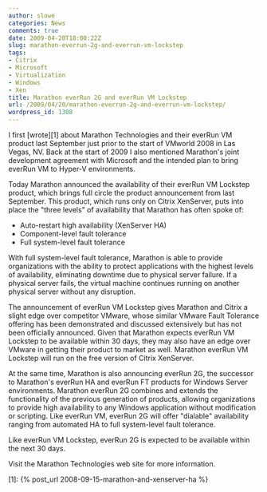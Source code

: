 ```yaml
---
author: slowe
categories: News
comments: true
date: 2009-04-20T18:00:22Z
slug: marathon-everrun-2g-and-everrun-vm-lockstep
tags:
- Citrix
- Microsoft
- Virtualization
- Windows
- Xen
title: Marathon everRun 2G and everRun VM Lockstep
url: /2009/04/20/marathon-everrun-2g-and-everrun-vm-lockstep/
wordpress_id: 1308
---
```


I first [wrote][1] about Marathon Technologies and their everRun VM product last September just prior to the start of VMworld 2008 in Las Vegas, NV. Back at the start of 2009 I also mentioned Marathon's joint development agreement with Microsoft and the intended plan to bring everRun VM to Hyper-V environments.

Today Marathon announced the availability of their everRun VM Lockstep product, which brings full circle the product announcement from last September. This product, which runs only on Citrix XenServer, puts into place the "three levels" of availability that Marathon has often spoke of:

* Auto-restart high availability (XenServer HA)
* Component-level fault tolerance
* Full system-level fault tolerance

With full system-level fault tolerance, Marathon is able to provide organizations with the ability to protect applications with the highest levels of availability, eliminating downtime due to physical server failure. If a physical server fails, the virtual machine continues running on another physical server without any disruption.

The announcement of everRun VM Lockstep gives Marathon and Citrix a slight edge over competitor VMware, whose similar VMware Fault Tolerance offering has been demonstrated and discussed extensively but has not been officially announced. Given that Marathon expects everRun VM Lockstep to be available within 30 days, they may also have an edge over VMware in getting their product to market as well. Marathon everRun VM Lockstep will run on the free version of Citrix XenServer.

At the same time, Marathon is also announcing everRun 2G, the successor to Marathon's everRun HA and everRun FT products for Windows Server environments. Marathon everRun 2G combines and extends the functionality of the previous generation of products, allowing organizations to provide high availability to any Windows application without modification or scripting. Like everRun VM, everRun 2G will offer "dialable" availability ranging from automated HA to full system-level fault tolerance.

Like everRun VM Lockstep, everRun 2G is expected to be available within the next 30 days.

Visit the Marathon Technologies web site for more information.

[1]: {% post_url 2008-09-15-marathon-and-xenserver-ha %}
